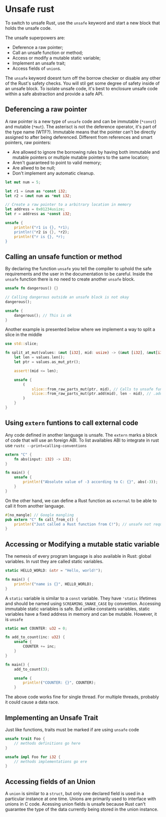 # Unsafe rust

To switch to unsafe Rust, use the `unsafe` keyword and start a new block that holds the unsafe code.

The unsafe superpowers are:

* Deference a raw pointer;
* Call an unsafe function or method;
* Access or modify a mutable static variable;
* Implement an unsafe trait;
* Access fields of `union`s.

The `unsafe` keyword doesnt turn off the borrow checker or disable any other of the Rust's safety checks. You will stil get some degree of safety inside of an unsafe block. To isolate unsafe code, it's best to enclosure unsafe code within a safe abstraction and provide a safe API.

## Deferencing a raw pointer

A raw pointer is a new type of `unsafe` code and can be immutable (`*const`) and mutable (`*mut`). The asterisct is not the deference operator, it's part of the type name (WTF?). Immutable means that the pointer can't be directly assigned to after being deferenced. Different from references and smart pointers, raw pointers:

* Are allowed to ignore the borrowing rules by having both immutable and mutable pointers or multiple mutable pointers to the same location;
* Aren't guaranteed to point to valid memory;
* Are allwed to be null;
* Don't implement any automatic cleanup.

```rust
let mut num = 5;

let r1 = &num as *const i32;
let r2 = &mut num as *mut i32;

// Create a raw pointer to a arbitrary location in memory
let address = 0x01234usize;
let r = address as *const i32;

unsafe {
    println!("r1 is {}, *r1);
    println!("r2 is {}, *r2);
    println!("r is {}, *r);
}
```

## Calling an unsafe function or method

By declaring the function `unsafe` you tell the compiler to uphold the safe requirements and the user in the documentation to be careful. Inside the `unsafe` function there is no need to create another `unsafe` block.

```rust
unsafe fn dangerous() {}

// Calling dangerous outside an unsafe block is not okay
dangerous();

unsafe {
    dangerous(); // This is ok
}

```

Another example is presented below where we implement a way to split a slice in the middle

```rust
use std::slice;

fn split_at_mut(values: &mut [i32], mid: usize) -> (&mut [i32], &mut[i32]) {
    let len = values.len();
    let ptr = values.as_mut_ptr();

    assert!(mid <= len);

    unsafe {
        (
            slice::from_raw_parts_mut(ptr, mid), // Calls to unsafe function
            slice::from_raw_parts_mut(ptr.add(mid), len - mid), // .add() is also unsafe for raw pts
        )
    }
}
```

## Using `extern` funtions to call external code

Any code defined in another language is unsafe. The `extern` marks a block of code that will use an foreign ABI. To list availables ABI to integrate in rust use `rustc --print=calling-conventions`

```rust
extern "C" {
    fn abs(input: i32) -> i32;
}

fn main() {
    unsafe {
        println!("Absolute value of -3 according to C: {}", abs(-3));
    }
}
```

On the other hand, we can define a Rust function as `external` to be able to call it from another language.

```rust
#[no_mangle] // Google mangling
pub extern "C" fn call_from_c() {
    println!("Just called a Rust function from C!"); // unsafe not required
}
```

## Accessing or Modifying a mutable static variable

The nemesis of every program language is also available in Rust: global variables. In rust they are called static variables.

```rust
static HELLO_WORLD: &str = "Hello, world!");

fn main() {
    println!("name is {}", HELLO_WORLD);
}
```

A `static` variable is similar to a `const` variable. They have `'static` lifetimes and should be named using `SCREAMING_SNAKE_CASE` by convention. Accessing immutable static variables is safe. But unlike constants variables, static variables have a fixed address in memory and can be mutable. However, it is `unsafe`

```rust
static mut COUNTER: u32 = 0;

fn add_to_count(inc: u32) {
    unsafe {
        COUNTER += inc;
    }
}

fn main() {
    add_to_count(3);

    unsafe {
        println!("COUNTER: {}", COUNTER);
    }
```

The above code works fine for single thread. For multiple threads, probably it could cause a data race.

## Implementing an Unsafe Trait

Just like functions, traits must be marked if are using `unsafe` code 

```rust
unsafe trait Foo {
    // methods definitions go here
}

unsafe impl Foo for i32 {
    // methods implementations go ere
}
```

## Accessing fields of an Union

A `union` is similar to a `struct`, but only one declared field is used in a particular instance at one time. Unions are primarily used to interface with unions in C code. Acessing union fields is unsafe because Rust can't guarantee the type of the data currently being stored in the union instance.
